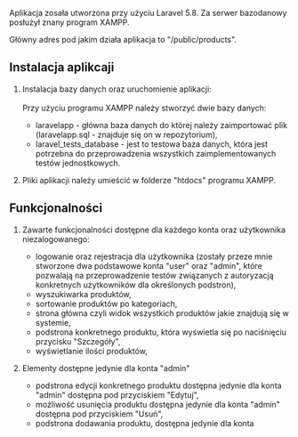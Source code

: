 Aplikacja zosała utworzona przy użyciu Laravel 5.8. Za serwer bazodanowy posłużył znany program XAMPP.

Główny adres pod jakim działa aplikacja to "/public/products".

<h2>Instalacja aplikcaji</h2>

1. Instalacja bazy danych oraz uruchomienie aplikacji:<br /><br />
    Przy użyciu programu XAMPP należy stworzyć dwie bazy danych:
    - laravelapp - główna baza danych do której należy zaimportować plik (laravelapp.sql - znajduje się on w repozytorium),
    - laravel_tests_database - jest to testowa baza danych, która jest potrzebna do przeprowadzenia wszystkich zaimplementowanych testów jednostkowych.

2. Pliki aplikacji należy umieścić w folderze "htdocs" programu XAMPP.

<h2>Funkcjonalności</h2>

1. Zawarte funkcjonalności dostępne dla każdego konta oraz użytkownika niezalogowanego:
    - logowanie oraz rejestracja dla użytkownika (zostały przeze mnie stworzone dwa podstawowe konta "user" oraz "admin", które pozwalają na przeprowadzenie testów związanych z autoryzacją konkretnych użytkowników dla określonych podstron),
    - wyszukiwarka produktów,
    - sortowanie produktów po kategoriach,
    - strona główna czyli widok wszystkich produktów jakie znajdują się w systemie,
    - podstrona konkretnego produktu, która wyświetla się po naciśnięciu przycisku "Szczegóły",
    - wyświetlanie ilości produktów,

2. Elementy dostępne jedynie dla konta "admin"
    - podstrona edycji konkretnego produktu dostępna jedynie dla konta "admin" dostępna pod przyciskiem "Edytuj",
    - możliwość usunięcia produktu dostępna jedynie dla konta "admin" dostępna pod przyciskiem "Usuń",
    - podstrona dodawania produktu, dostępna jedynie dla konta 